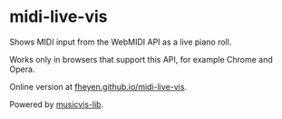 # midi-live-vis

Shows MIDI input from the WebMIDI API as a live piano roll.

Works only in browsers that support this API, for example Chrome and Opera.

Online version at [fheyen.github.io/midi-live-vis](https://fheyen.github.io/midi-live-vis/).

Powered by [musicvis-lib](https://github.com/fheyen/musicvis-lib).
